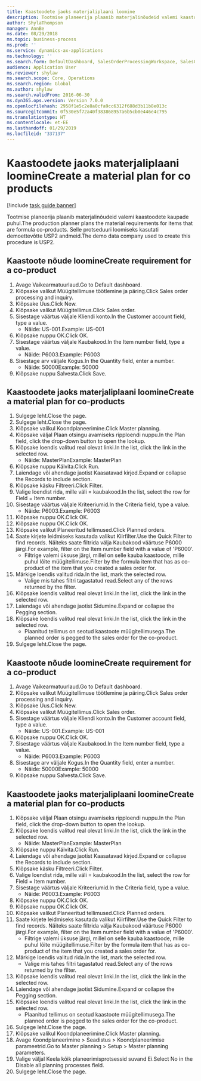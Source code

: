 ```yaml
---
title: Kaastoodete jaoks materjaliplaani loomine
description: Tootmise planeerija plaanib materjalinõudeid valemi kaastoodete kaupade puhul.
author: ShylaThompson
manager: AnnBe
ms.date: 08/29/2018
ms.topic: business-process
ms.prod: ''
ms.service: dynamics-ax-applications
ms.technology: ''
ms.search.form: DefaultDashboard, SalesOrderProcessingWorkspace, SalesCreateOrder, SalesTable, ReqCreatePlanWorkspace, ReqTransPlanCard, SysQueryForm, ReqTransPo
audience: Application User
ms.reviewer: shylaw
ms.search.scope: Core, Operations
ms.search.region: Global
ms.author: shylaw
ms.search.validFrom: 2016-06-30
ms.dyn365.ops.version: Version 7.0.0
ms.openlocfilehash: 2958f1e5c2e8a0cfa9cc6312f688d3b11b8e013c
ms.sourcegitcommit: 0f530e5f72a40f383868957a6b5cb0e446e4c795
ms.translationtype: HT
ms.contentlocale: et-EE
ms.lasthandoff: 01/29/2019
ms.locfileid: "337137"
---
```

# <a name="create-a-material-plan-for-co-products"></a><span data-ttu-id="b83ad-103">Kaastoodete jaoks materjaliplaani loomine</span><span class="sxs-lookup"><span data-stu-id="b83ad-103">Create a material plan for co products</span></span>

[!include [task guide banner](../../includes/task-guide-banner.md)]

<span data-ttu-id="b83ad-104">Tootmise planeerija plaanib materjalinõudeid valemi kaastoodete kaupade puhul.</span><span class="sxs-lookup"><span data-stu-id="b83ad-104">The production planner plans the material requirements for items that are formula co-products.</span></span> <span data-ttu-id="b83ad-105">Selle protseduuri loomiseks kasutati demoettevõtte USP2 andmeid.</span><span class="sxs-lookup"><span data-stu-id="b83ad-105">The demo data company used to create this procedure is USP2.</span></span>


## <a name="create-requirement-for-a-co-product"></a><span data-ttu-id="b83ad-106">Kaastoote nõude loomine</span><span class="sxs-lookup"><span data-stu-id="b83ad-106">Create requirement for a co-product</span></span>
1. <span data-ttu-id="b83ad-107">Avage Vaikearmatuurlaud.</span><span class="sxs-lookup"><span data-stu-id="b83ad-107">Go to Default dashboard.</span></span>
2. <span data-ttu-id="b83ad-108">Klõpsake valikut Müügitellimuse töötlemine ja päring.</span><span class="sxs-lookup"><span data-stu-id="b83ad-108">Click Sales order processing and inquiry.</span></span>
3. <span data-ttu-id="b83ad-109">Klõpsake Uus.</span><span class="sxs-lookup"><span data-stu-id="b83ad-109">Click New.</span></span>
4. <span data-ttu-id="b83ad-110">Klõpsake valikut Müügitellimus.</span><span class="sxs-lookup"><span data-stu-id="b83ad-110">Click Sales order.</span></span>
5. <span data-ttu-id="b83ad-111">Sisestage väärtus väljale Kliendi konto.</span><span class="sxs-lookup"><span data-stu-id="b83ad-111">In the Customer account field, type a value.</span></span>
    * <span data-ttu-id="b83ad-112">Näide: US-001.</span><span class="sxs-lookup"><span data-stu-id="b83ad-112">Example: US-001</span></span>  
6. <span data-ttu-id="b83ad-113">Klõpsake nuppu OK.</span><span class="sxs-lookup"><span data-stu-id="b83ad-113">Click OK.</span></span>
7. <span data-ttu-id="b83ad-114">Sisestage väärtus väljale Kaubakood.</span><span class="sxs-lookup"><span data-stu-id="b83ad-114">In the Item number field, type a value.</span></span>
    * <span data-ttu-id="b83ad-115">Näide: P6003.</span><span class="sxs-lookup"><span data-stu-id="b83ad-115">Example: P6003</span></span>  
8. <span data-ttu-id="b83ad-116">Sisestage arv väljale Kogus.</span><span class="sxs-lookup"><span data-stu-id="b83ad-116">In the Quantity field, enter a number.</span></span>
    * <span data-ttu-id="b83ad-117">Näide: 50000</span><span class="sxs-lookup"><span data-stu-id="b83ad-117">Example: 50000</span></span>  
9. <span data-ttu-id="b83ad-118">Klõpsake nuppu Salvesta.</span><span class="sxs-lookup"><span data-stu-id="b83ad-118">Click Save.</span></span>

## <a name="create-a-material-plan-for-co-products"></a><span data-ttu-id="b83ad-119">Kaastoodete jaoks materjaliplaani loomine</span><span class="sxs-lookup"><span data-stu-id="b83ad-119">Create a material plan for co-products</span></span>
1. <span data-ttu-id="b83ad-120">Sulgege leht.</span><span class="sxs-lookup"><span data-stu-id="b83ad-120">Close the page.</span></span>
2. <span data-ttu-id="b83ad-121">Sulgege leht.</span><span class="sxs-lookup"><span data-stu-id="b83ad-121">Close the page.</span></span>
3. <span data-ttu-id="b83ad-122">Klõpsake valikul Koondplaneerimine.</span><span class="sxs-lookup"><span data-stu-id="b83ad-122">Click Master planning.</span></span>
4. <span data-ttu-id="b83ad-123">Klõpsake väljal Plaan otsingu avamiseks ripploendi nuppu.</span><span class="sxs-lookup"><span data-stu-id="b83ad-123">In the Plan field, click the drop-down button to open the lookup.</span></span>
5. <span data-ttu-id="b83ad-124">Klõpsake loendis valitud real olevat linki.</span><span class="sxs-lookup"><span data-stu-id="b83ad-124">In the list, click the link in the selected row.</span></span>
    * <span data-ttu-id="b83ad-125">Näide: MasterPlan</span><span class="sxs-lookup"><span data-stu-id="b83ad-125">Example: MasterPlan</span></span>  
6. <span data-ttu-id="b83ad-126">Klõpsake nuppu Käivita.</span><span class="sxs-lookup"><span data-stu-id="b83ad-126">Click Run.</span></span>
7. <span data-ttu-id="b83ad-127">Laiendage või ahendage jaotist Kaasatavad kirjed.</span><span class="sxs-lookup"><span data-stu-id="b83ad-127">Expand or collapse the Records to include section.</span></span>
8. <span data-ttu-id="b83ad-128">Klõpsake käsku Filtreeri.</span><span class="sxs-lookup"><span data-stu-id="b83ad-128">Click Filter.</span></span>
9. <span data-ttu-id="b83ad-129">Valige loendist rida, mille väli = kaubakood.</span><span class="sxs-lookup"><span data-stu-id="b83ad-129">In the list, select the row for Field = Item number.</span></span>
10. <span data-ttu-id="b83ad-130">Sisestage väärtus väljale Kriteeriumid.</span><span class="sxs-lookup"><span data-stu-id="b83ad-130">In the Criteria field, type a value.</span></span>
    * <span data-ttu-id="b83ad-131">Näide: P6003.</span><span class="sxs-lookup"><span data-stu-id="b83ad-131">Example: P6003</span></span>  
11. <span data-ttu-id="b83ad-132">Klõpsake nuppu OK.</span><span class="sxs-lookup"><span data-stu-id="b83ad-132">Click OK.</span></span>
12. <span data-ttu-id="b83ad-133">Klõpsake nuppu OK.</span><span class="sxs-lookup"><span data-stu-id="b83ad-133">Click OK.</span></span>
13. <span data-ttu-id="b83ad-134">Klõpsake valikut Planeeritud tellimused.</span><span class="sxs-lookup"><span data-stu-id="b83ad-134">Click Planned orders.</span></span>
14. <span data-ttu-id="b83ad-135">Saate kirjete leidmiseks kasutada valikut Kiirfilter.</span><span class="sxs-lookup"><span data-stu-id="b83ad-135">Use the Quick Filter to find records.</span></span> <span data-ttu-id="b83ad-136">Näiteks saate filtrida välja Kaubakood väärtuse P6000 järgi.</span><span class="sxs-lookup"><span data-stu-id="b83ad-136">For example, filter on the Item number field with a value of 'P6000'.</span></span>
    * <span data-ttu-id="b83ad-137">Filtrige valemi üksuse järgi, millel on selle kauba kaastoode, mille puhul lõite müügitellimuse.</span><span class="sxs-lookup"><span data-stu-id="b83ad-137">Filter by the formula item that has as co-product of the item that you created a sales order for.</span></span>  
15. <span data-ttu-id="b83ad-138">Märkige loendis valitud rida.</span><span class="sxs-lookup"><span data-stu-id="b83ad-138">In the list, mark the selected row.</span></span>
    * <span data-ttu-id="b83ad-139">Valige mis tahes filtri tagastatud read.</span><span class="sxs-lookup"><span data-stu-id="b83ad-139">Select any of the rows returned by the filter.</span></span>  
16. <span data-ttu-id="b83ad-140">Klõpsake loendis valitud real olevat linki.</span><span class="sxs-lookup"><span data-stu-id="b83ad-140">In the list, click the link in the selected row.</span></span>
17. <span data-ttu-id="b83ad-141">Laiendage või ahendage jaotist Sidumine.</span><span class="sxs-lookup"><span data-stu-id="b83ad-141">Expand or collapse the Pegging section.</span></span>
18. <span data-ttu-id="b83ad-142">Klõpsake loendis valitud real olevat linki.</span><span class="sxs-lookup"><span data-stu-id="b83ad-142">In the list, click the link in the selected row.</span></span>
    * <span data-ttu-id="b83ad-143">Plaanitud tellimus on seotud kaastoote müügitellimusega.</span><span class="sxs-lookup"><span data-stu-id="b83ad-143">The planned order is pegged to the sales order for the co-product.</span></span>  
19. <span data-ttu-id="b83ad-144">Sulgege leht.</span><span class="sxs-lookup"><span data-stu-id="b83ad-144">Close the page.</span></span>

## <a name="create-requirement-for-a-co-product"></a><span data-ttu-id="b83ad-145">Kaastoote nõude loomine</span><span class="sxs-lookup"><span data-stu-id="b83ad-145">Create requirement for a co-product</span></span>
1. <span data-ttu-id="b83ad-146">Avage Vaikearmatuurlaud.</span><span class="sxs-lookup"><span data-stu-id="b83ad-146">Go to Default dashboard.</span></span>
2. <span data-ttu-id="b83ad-147">Klõpsake valikut Müügitellimuse töötlemine ja päring.</span><span class="sxs-lookup"><span data-stu-id="b83ad-147">Click Sales order processing and inquiry.</span></span>
3. <span data-ttu-id="b83ad-148">Klõpsake Uus.</span><span class="sxs-lookup"><span data-stu-id="b83ad-148">Click New.</span></span>
4. <span data-ttu-id="b83ad-149">Klõpsake valikut Müügitellimus.</span><span class="sxs-lookup"><span data-stu-id="b83ad-149">Click Sales order.</span></span>
5. <span data-ttu-id="b83ad-150">Sisestage väärtus väljale Kliendi konto.</span><span class="sxs-lookup"><span data-stu-id="b83ad-150">In the Customer account field, type a value.</span></span>
    * <span data-ttu-id="b83ad-151">Näide: US-001.</span><span class="sxs-lookup"><span data-stu-id="b83ad-151">Example: US-001</span></span>  
6. <span data-ttu-id="b83ad-152">Klõpsake nuppu OK.</span><span class="sxs-lookup"><span data-stu-id="b83ad-152">Click OK.</span></span>
7. <span data-ttu-id="b83ad-153">Sisestage väärtus väljale Kaubakood.</span><span class="sxs-lookup"><span data-stu-id="b83ad-153">In the Item number field, type a value.</span></span>
    * <span data-ttu-id="b83ad-154">Näide: P6003.</span><span class="sxs-lookup"><span data-stu-id="b83ad-154">Example: P6003</span></span>  
8. <span data-ttu-id="b83ad-155">Sisestage arv väljale Kogus.</span><span class="sxs-lookup"><span data-stu-id="b83ad-155">In the Quantity field, enter a number.</span></span>
    * <span data-ttu-id="b83ad-156">Näide: 50000</span><span class="sxs-lookup"><span data-stu-id="b83ad-156">Example: 50000</span></span>  
9. <span data-ttu-id="b83ad-157">Klõpsake nuppu Salvesta.</span><span class="sxs-lookup"><span data-stu-id="b83ad-157">Click Save.</span></span>

## <a name="create-a-material-plan-for-co-products"></a><span data-ttu-id="b83ad-158">Kaastoodete jaoks materjaliplaani loomine</span><span class="sxs-lookup"><span data-stu-id="b83ad-158">Create a material plan for co-products</span></span>
1. <span data-ttu-id="b83ad-159">Klõpsake väljal Plaan otsingu avamiseks ripploendi nuppu.</span><span class="sxs-lookup"><span data-stu-id="b83ad-159">In the Plan field, click the drop-down button to open the lookup.</span></span>
2. <span data-ttu-id="b83ad-160">Klõpsake loendis valitud real olevat linki.</span><span class="sxs-lookup"><span data-stu-id="b83ad-160">In the list, click the link in the selected row.</span></span>
    * <span data-ttu-id="b83ad-161">Näide: MasterPlan</span><span class="sxs-lookup"><span data-stu-id="b83ad-161">Example: MasterPlan</span></span>  
3. <span data-ttu-id="b83ad-162">Klõpsake nuppu Käivita.</span><span class="sxs-lookup"><span data-stu-id="b83ad-162">Click Run.</span></span>
4. <span data-ttu-id="b83ad-163">Laiendage või ahendage jaotist Kaasatavad kirjed.</span><span class="sxs-lookup"><span data-stu-id="b83ad-163">Expand or collapse the Records to include section.</span></span>
5. <span data-ttu-id="b83ad-164">Klõpsake käsku Filtreeri.</span><span class="sxs-lookup"><span data-stu-id="b83ad-164">Click Filter.</span></span>
6. <span data-ttu-id="b83ad-165">Valige loendist rida, mille väli = kaubakood.</span><span class="sxs-lookup"><span data-stu-id="b83ad-165">In the list, select the row for Field = Item number.</span></span>
7. <span data-ttu-id="b83ad-166">Sisestage väärtus väljale Kriteeriumid.</span><span class="sxs-lookup"><span data-stu-id="b83ad-166">In the Criteria field, type a value.</span></span>
    * <span data-ttu-id="b83ad-167">Näide: P6003.</span><span class="sxs-lookup"><span data-stu-id="b83ad-167">Example: P6003</span></span>  
8. <span data-ttu-id="b83ad-168">Klõpsake nuppu OK.</span><span class="sxs-lookup"><span data-stu-id="b83ad-168">Click OK.</span></span>
9. <span data-ttu-id="b83ad-169">Klõpsake nuppu OK.</span><span class="sxs-lookup"><span data-stu-id="b83ad-169">Click OK.</span></span>
10. <span data-ttu-id="b83ad-170">Klõpsake valikut Planeeritud tellimused.</span><span class="sxs-lookup"><span data-stu-id="b83ad-170">Click Planned orders.</span></span>
11. <span data-ttu-id="b83ad-171">Saate kirjete leidmiseks kasutada valikut Kiirfilter.</span><span class="sxs-lookup"><span data-stu-id="b83ad-171">Use the Quick Filter to find records.</span></span> <span data-ttu-id="b83ad-172">Näiteks saate filtrida välja Kaubakood väärtuse P6000 järgi.</span><span class="sxs-lookup"><span data-stu-id="b83ad-172">For example, filter on the Item number field with a value of 'P6000'.</span></span>
    * <span data-ttu-id="b83ad-173">Filtrige valemi üksuse järgi, millel on selle kauba kaastoode, mille puhul lõite müügitellimuse.</span><span class="sxs-lookup"><span data-stu-id="b83ad-173">Filter by the formula item that has as co-product of the item that you created a sales order for.</span></span>  
12. <span data-ttu-id="b83ad-174">Märkige loendis valitud rida.</span><span class="sxs-lookup"><span data-stu-id="b83ad-174">In the list, mark the selected row.</span></span>
    * <span data-ttu-id="b83ad-175">Valige mis tahes filtri tagastatud read.</span><span class="sxs-lookup"><span data-stu-id="b83ad-175">Select any of the rows returned by the filter.</span></span>  
13. <span data-ttu-id="b83ad-176">Klõpsake loendis valitud real olevat linki.</span><span class="sxs-lookup"><span data-stu-id="b83ad-176">In the list, click the link in the selected row.</span></span>
14. <span data-ttu-id="b83ad-177">Laiendage või ahendage jaotist Sidumine.</span><span class="sxs-lookup"><span data-stu-id="b83ad-177">Expand or collapse the Pegging section.</span></span>
15. <span data-ttu-id="b83ad-178">Klõpsake loendis valitud real olevat linki.</span><span class="sxs-lookup"><span data-stu-id="b83ad-178">In the list, click the link in the selected row.</span></span>
    * <span data-ttu-id="b83ad-179">Plaanitud tellimus on seotud kaastoote müügitellimusega.</span><span class="sxs-lookup"><span data-stu-id="b83ad-179">The planned order is pegged to the sales order for the co-product.</span></span>  
16. <span data-ttu-id="b83ad-180">Sulgege leht.</span><span class="sxs-lookup"><span data-stu-id="b83ad-180">Close the page.</span></span>
17. <span data-ttu-id="b83ad-181">Klõpsake valikul Koondplaneerimine.</span><span class="sxs-lookup"><span data-stu-id="b83ad-181">Click Master planning.</span></span>
18. <span data-ttu-id="b83ad-182">Avage Koondplaneerimine > Seadistus > Koondplaneerimise parameetrid.</span><span class="sxs-lookup"><span data-stu-id="b83ad-182">Go to Master planning > Setup > Master planning parameters.</span></span>
19. <span data-ttu-id="b83ad-183">Valige väljal Keela kõik planeerimisprotsessid suvand Ei.</span><span class="sxs-lookup"><span data-stu-id="b83ad-183">Select No in the Disable all planning processes field.</span></span>
20. <span data-ttu-id="b83ad-184">Sulgege leht.</span><span class="sxs-lookup"><span data-stu-id="b83ad-184">Close the page.</span></span>

